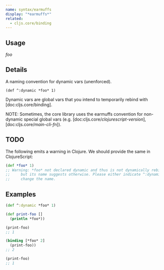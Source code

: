 ```yaml
---
name: syntax/earmuffs
display: "*earmuffs*"
related:
  - cljs.core/binding
---
```


## Usage
*foo*


## Details

A naming convention for dynamic vars (unenforced).

`(def ^:dynamic *foo* 1)`

Dynamic vars are global vars that you intend to temporarily rebind with
[doc:cljs.core/binding].

NOTE: Sometimes, the core library uses the earmuffs convention for non-dynamic
special global vars (e.g. [doc:cljs.core/*clojurescript-version*],
[doc:cljs.core/*main-cli-fn*]).


## TODO
The following emits a warning in Clojure.  We should provide the same in ClojureScript:

```clj
(def *foo* 1)
;; Warning: *foo* not declared dynamic and thus is not dynamically rebindable,
;;     but its name suggests otherwise. Please either indicate ^:dynamic *foo* or
;;     change the name.
```


## Examples

```clj
(def ^:dynamic *foo* 1)

(def print-foo []
  (println *foo*))

(print-foo)
;; 1

(binding [*foo* 2]
  (print-foo))
;; 2

(print-foo)
;; 1
```